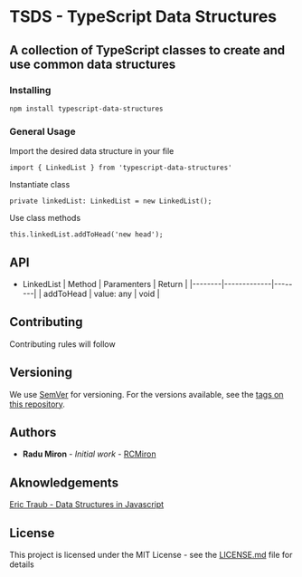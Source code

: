 # TSDS - TypeScript Data Structures

## A collection of TypeScript classes to create and use common data structures

### Installing

 ```
 npm install typescript-data-structures
 ```
### General Usage
Import the desired data structure in your file

```
import { LinkedList } from 'typescript-data-structures'
```

Instantiate class 

```
private linkedList: LinkedList = new LinkedList();
```

Use class methods

```
this.linkedList.addToHead('new head');
```
## API
* LinkedList
| Method | Paramenters | Return |
|--------|-------------|--------|
| addToHead | value: any | void |

## Contributing

Contributing rules will follow
## Versioning

We use [SemVer](http://semver.org/) for versioning. For the versions available, see the [tags on this repository](https://github.com/your/project/tags). 

## Authors

* **Radu Miron** - *Initial work* - [RCMiron](https://github.com/RCMiron)

## Aknowledgements

[Eric Traub - Data Structures in Javascript](https://www.udemy.com/learning-data-structures-in-javascript-from-scratch)

## License

This project is licensed under the MIT License - see the [LICENSE.md](LICENSE.md) file for details

